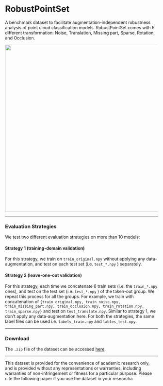 # RobustPointSet
A benchmark dataset to facilitate augmentation-independent robustness analysis of point cloud classification models. RobustPointSet comes with 6 different transformation: Noise, Translation, Missing part, Sparse, Rotation, and Occlusion.

<div align="center">
<img src="https://github.com/AutodeskAILab/RobustPointSet/blob/main/RobustPointSet.png" width="800" height="550">
</div>

--------------

### Evaluation Strategies

We test two different evaluation strategies on more than 10 models:

#### Strategy 1 (training-domain validation)
For this strategy, we train on `train_original.npy` without applying any data-augmentation, and test on each test set (i.e. `test_*.npy` ) separately.

#### Strategy 2 (leave-one-out validation)
For this strategy, each time we concatenate 6 train sets (i.e. the `train_*.npy` ones), and test on the test set (i.e. `test_*.npy` ) of the taken-out group. We repeat this process for all the groups. For example, we train with concatenation of `{train_original.npy, train_noise.npy, train_missing_part.npy, train_occlusion.npy, train_rotation.npy, train_sparse.npy}` and test on `test_translate.npy`. Similar to strategy 1, we don't apply any data-augmentation here. For both the strategies, the same label files can be used i.e. `labels_train.npy` and `lables_test.npy`.

-----------------
### Download
The `.zip` file of the dataset can be accessed [here](https://github.com/AutodeskAILab/RobustPointSet/releases/tag/v1.0).

-----------------


This dataset is provided for the convenience of academic research only, and is provided without any representations or warranties, including warranties of non-infringement or fitness for a particular purpose. Please cite the following paper if you use the dataset in your researcha


